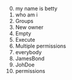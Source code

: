 0. my name is betty
1. who am i
2. Groups
3. New owner
4. Empty
5. Execute
6. Multiple permissions
7. everybody
8. JamesBond
9. JohDoe
10. permissions
